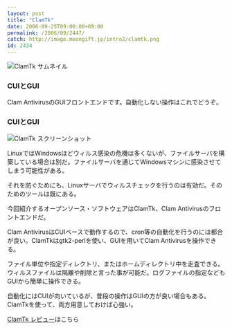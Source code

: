 ```yaml
---
layout: post
title: "ClamTk"
date: 2006-09-25T09:00:00+09:00
permalink: /2006/09/2447/
catch: http://image.moongift.jp/intro2/clamtk.png
id: 2434
---
```

 ![ClamTk サムネイル](http://image.moongift.jp/intro2/clamtk.t.png "ClamTk サムネイル")
  

### CUIとGUI
  
Clam AntivirusのGUIフロントエンドです。自動化しない操作はこれでどうぞ。  
<!--more-->  

### CUIとGUI
  

![ClamTk スクリーンショット](http://image.moongift.jp/intro2/clamtk.png "ClamTk スクリーンショット")

  

LinuxではWindowsほどウィルス感染の危機は多くないが、ファイルサーバを構築している場合は別だ。ファイルサーバを通じてWindowsマシンに感染させてしまう可能性がある。

  

それを防ぐためにも、Linuxサーバでウィルスチェックを行うのは有効だ。そのためのツールは既にある。

  

今回紹介するオープンソース・ソフトウェアはClamTk、Clam Antivirusのフロントエンドだ。

  

Clam AntivirusはCUIベースで動作するので、cron等の自動化を行うのには都合が良い。ClamTkはgtk2-perlを使い、GUIを用いてClam Antivirusを操作できる。

  

ファイル単位や指定ディレクトリ、またはホームディレクトリ中を走査できる。ウィルスファイルは隔離や削除と言った事が可能だ。ログファイルの指定などもGUIから簡単に操作できる。

  

自動化にはCUIが向いているが、普段の操作はGUIの方が良い場合もある。ClamTkを使って、両方用意しておけば心強い。

  

[ClamTk レビュー](http://oss.moongift.jp/review/i-2448.html)はこちら

